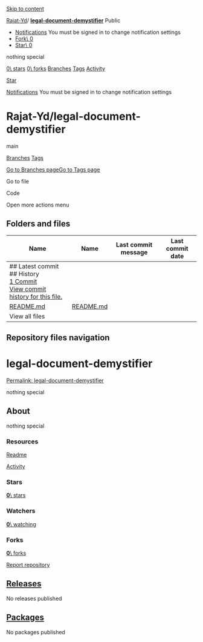 [Skip to content](https://github.com/Rajat-Yd/legal-document-demystifier#start-of-content)

[Rajat-Yd](https://github.com/Rajat-Yd)/ **[legal-document-demystifier](https://github.com/Rajat-Yd/legal-document-demystifier)** Public

- [Notifications](https://github.com/login?return_to=%2FRajat-Yd%2Flegal-document-demystifier) You must be signed in to change notification settings
- [Fork\\
0](https://github.com/login?return_to=%2FRajat-Yd%2Flegal-document-demystifier)
- [Star\\
0](https://github.com/login?return_to=%2FRajat-Yd%2Flegal-document-demystifier)


nothing special


[0\\
stars](https://github.com/Rajat-Yd/legal-document-demystifier/stargazers) [0\\
forks](https://github.com/Rajat-Yd/legal-document-demystifier/forks) [Branches](https://github.com/Rajat-Yd/legal-document-demystifier/branches) [Tags](https://github.com/Rajat-Yd/legal-document-demystifier/tags) [Activity](https://github.com/Rajat-Yd/legal-document-demystifier/activity)

[Star](https://github.com/login?return_to=%2FRajat-Yd%2Flegal-document-demystifier)

[Notifications](https://github.com/login?return_to=%2FRajat-Yd%2Flegal-document-demystifier) You must be signed in to change notification settings

# Rajat-Yd/legal-document-demystifier

main

[Branches](https://github.com/Rajat-Yd/legal-document-demystifier/branches) [Tags](https://github.com/Rajat-Yd/legal-document-demystifier/tags)

[Go to Branches page](https://github.com/Rajat-Yd/legal-document-demystifier/branches)[Go to Tags page](https://github.com/Rajat-Yd/legal-document-demystifier/tags)

Go to file

Code

Open more actions menu

## Folders and files

| Name | Name | Last commit message | Last commit date |
| --- | --- | --- | --- |
| ## Latest commit<br>## History<br>[1 Commit](https://github.com/Rajat-Yd/legal-document-demystifier/commits/main/)<br>[View commit history for this file.](https://github.com/Rajat-Yd/legal-document-demystifier/commits/main/) |
| [README.md](https://github.com/Rajat-Yd/legal-document-demystifier/blob/main/README.md "README.md") | [README.md](https://github.com/Rajat-Yd/legal-document-demystifier/blob/main/README.md "README.md") |  |  |
| View all files |

## Repository files navigation

# legal-document-demystifier

[Permalink: legal-document-demystifier](https://github.com/Rajat-Yd/legal-document-demystifier#legal-document-demystifier)

nothing special

## About

nothing special


### Resources

[Readme](https://github.com/Rajat-Yd/legal-document-demystifier#readme-ov-file)

[Activity](https://github.com/Rajat-Yd/legal-document-demystifier/activity)

### Stars

[**0**\\
stars](https://github.com/Rajat-Yd/legal-document-demystifier/stargazers)

### Watchers

[**0**\\
watching](https://github.com/Rajat-Yd/legal-document-demystifier/watchers)

### Forks

[**0**\\
forks](https://github.com/Rajat-Yd/legal-document-demystifier/forks)

[Report repository](https://github.com/contact/report-content?content_url=https%3A%2F%2Fgithub.com%2FRajat-Yd%2Flegal-document-demystifier&report=Rajat-Yd+%28user%29)

## [Releases](https://github.com/Rajat-Yd/legal-document-demystifier/releases)

No releases published

## [Packages](https://github.com/users/Rajat-Yd/packages?repo_name=legal-document-demystifier)

No packages published